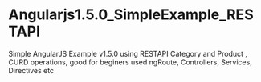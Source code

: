 # Angularjs1.5.0_SimpleExample_RESTAPI
Simple AngularJS Example v1.5.0 using RESTAPI Category and Product , CURD operations, good for beginers used ngRoute, Controllers, Services, Directives etc
